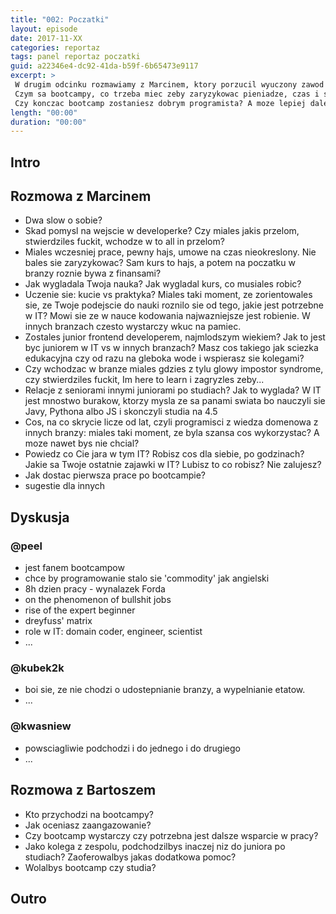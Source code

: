 ```yaml
---
title: "002: Poczatki"
layout: episode
date: 2017-11-XX
categories: reportaz
tags: panel reportaz poczatki
guid: a22346e4-dc92-41da-b59f-6b65473e9117
excerpt: >
 W drugim odcinku rozmawiamy z Marcinem, ktory porzucil wyuczony zawod i wszedl tylnymi drzwiami, ale z kopa do branzy.
 Czym sa bootcampy, co trzeba miec zeby zaryzykowac pieniadze, czas i swiety spokoj i zostac nerdem?
 Czy konczac bootcamp zostaniesz dobrym programista? A moze lepiej dalej wypelniac tabelki w excelu?
length: "00:00"
duration: "00:00"
---
```


## Intro
## Rozmowa z Marcinem
- Dwa slow o sobie? 
- Skad pomysl na wejscie w developerke? Czy miales jakis przelom, stwierdziles fuckit, wchodze w to all in przelom?
- Miales wczesniej prace, pewny hajs, umowe na czas nieokreslony. Nie bales sie zaryzykowac? Sam kurs to hajs, a potem na poczatku w branzy roznie bywa z finansami?
- Jak wygladala Twoja nauka? Jak wygladal kurs, co musiales robic?
- Uczenie sie: kucie vs praktyka? Miales taki moment, ze zorientowales sie, ze Twoje podejscie do nauki roznilo sie od tego, jakie jest potrzebne w IT? Mowi sie ze w nauce kodowania najwazniejsze jest robienie. W innych branzach czesto wystarczy wkuc na pamiec.
- Zostales junior frontend developerem, najmlodszym wiekiem? Jak to jest byc juniorem w IT vs w innych branzach? Masz cos takiego jak sciezka edukacyjna czy od razu na gleboka wode i wspierasz sie kolegami?
- Czy wchodzac w branze miales gdzies z tylu glowy impostor syndrome, czy stwierdziles fuckit, Im here to learn i zagryzles zeby...
- Relacje z seniorami innymi juniorami po studiach? Jak to wyglada? W IT jest mnostwo burakow, ktorzy mysla ze sa panami swiata bo nauczyli sie Javy, Pythona albo JS i skonczyli studia na 4.5
- Cos, na co skrycie licze od lat, czyli programisci z wiedza domenowa z innych branzy: miales taki moment, ze byla szansa cos wykorzystac? A moze nawet bys nie chcial?
- Powiedz co Cie jara w tym IT? Robisz cos dla siebie, po godzinach? Jakie sa Twoje ostatnie zajawki w IT? Lubisz to co robisz? Nie zalujesz?
- Jak dostac pierwsza prace po bootcampie?
- sugestie dla innych

## Dyskusja
### @peel 
- jest fanem bootcampow
- chce by programowanie stalo sie 'commodity' jak angielski
- 8h dzien pracy - wynalazek Forda
- on the phenomenon of bullshit jobs
- rise of the expert beginner
- dreyfuss' matrix
- role w IT: domain coder, engineer, scientist
- ...
### @kubek2k 
- boi sie, ze nie chodzi o udostepnianie branzy, a wypelnianie etatow.
- ...
### @kwasniew 
- powsciagliwie podchodzi i do jednego i do drugiego
- ...

## Rozmowa z Bartoszem
- Kto przychodzi na bootcampy?
- Jak oceniasz zaangazowanie?
- Czy bootcamp wystarczy czy potrzebna jest dalsze wsparcie w pracy?
- Jako kolega z zespolu, podchodzilbys inaczej niz do juniora po studiach? Zaoferowalbys jakas dodatkowa pomoc?
- Wolalbys bootcamp czy studia?
## Outro
